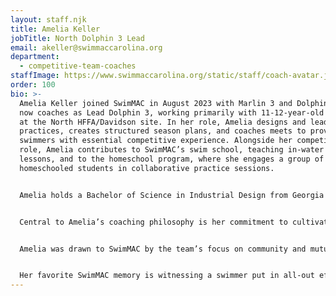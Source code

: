 ```yaml
---
layout: staff.njk
title: Amelia Keller
jobTitle: North Dolphin 3 Lead
email: akeller@swimmaccarolina.org
department:
  - competitive-team-coaches
staffImage: https://www.swimmaccarolina.org/static/staff/coach-avatar.jpg
order: 100
bio: >-
  Amelia Keller joined SwimMAC in August 2023 with Marlin 3 and Dolphin 3, and
  now coaches as Lead Dolphin 3, working primarily with 11-12-year-old swimmers
  at the North HFFA/Davidson site. In her role, Amelia designs and leads
  practices, creates structured season plans, and coaches meets to provide her
  swimmers with essential competitive experience. Alongside her competitive team
  role, Amelia contributes to SwimMAC’s swim school, teaching in-water swim
  lessons, and to the homeschool program, where she engages a group of
  homeschooled students in collaborative practice sessions. 


  Amelia holds a Bachelor of Science in Industrial Design from Georgia Tech and is currently pursuing a Master’s in Counseling from Wake Forest University. She brings a diverse background in coaching and teaching, having served as a summer league coach in high school and as an in-water instructor with Aqua Tots. She also has experience teaching elementary students 3D modeling, allowing her to connect with youth across various age groups and interests. Her leadership experience as a college service team lead has deepened her dedication to building supportive and motivating communities, both within and beyond the swimming pool.


  Central to Amelia’s coaching philosophy is her commitment to cultivating an atmosphere of encouragement and inclusivity. She believes that every swimmer has the capacity for growth and deserves the support to realize their potential. Grounded in her faith, she values the importance of community and connection, emphasizing that every individual is worthy of being seen and celebrated. Amelia’s resilience through personal challenges has strengthened her dedication to fostering an environment where mistakes are embraced as growth opportunities, allowing her swimmers to learn and develop confidence in both their personal and athletic journeys.


  Amelia was drawn to SwimMAC by the team’s focus on community and mutual support. Her goal is to nurture a positive team culture where success is shared and celebrated. By embodying qualities of respect, confidence, and resilience, she strives to lead by example and help her swimmers understand the “why” behind their hard work. She encourages them to not only develop their swimming skills but also build dedication to a collective purpose that reaches beyond themselves. 


  Her favorite SwimMAC memory is witnessing a swimmer put in all-out effort in their final race under her guidance, an emotional moment that reminded her of the impact of her relationships with each athlete. For Amelia, SwimMAC is a place of encouragement and connection—a true community where parents, coaches, and athletes come together to support one another’s dreams.
---
```

